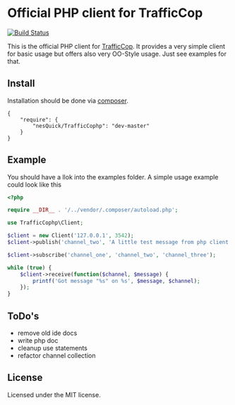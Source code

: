 # Official PHP client for TrafficCop

[![Build Status](https://secure.travis-ci.org/nesQuick/TrafficCophp.png?branch=master)](http://travis-ci.org/nesQuick/TrafficCophp)

This is the official PHP client for [TrafficCop](https://github.com/santosh79/traffic_cop/).
It provides a very simple client for basic usage but offers also very OO-Style usage.
Just see examples for that.

## Install

Installation should be done via [composer](http://packagist.org/).

```
{
    "require": {
        "nesQuick/TrafficCophp": "dev-master"
    }
}
```

## Example

You should have a llok into the examples folder.
A simple usage example could look like this

```php
<?php

require __DIR__ . '/../vendor/.composer/autoload.php';

use TrafficCophp\Client;

$client = new Client('127.0.0.1', 3542);
$client->publish('channel_two', 'A little test message from php client example');

$client->subscribe('channel_one', 'channel_two', 'channel_three');

while (true) {
	$client->receive(function($channel, $message) {
		printf('Got message "%s" on %s', $message, $channel);
	});
}
```

## ToDo's

* remove old ide docs
* write php doc
* cleanup use statements
* refactor channel collection

## License

Licensed under the MIT license.
